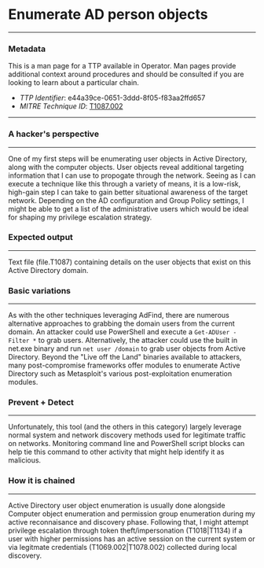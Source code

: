 
# Enumerate AD person objects

---

### Metadata

This is a man page for a TTP available in Operator. Man pages provide additional context around procedures and should be consulted if you are looking to learn about a particular chain.

- *TTP Identifier*: e44a39ce-0651-3ddd-8f05-f83aa2ffd657
- *MITRE Technique ID*: [T1087.002](https://attack.mitre.org/techniques/T1087/002/)

---

### A hacker's perspective

---

One of my first steps will be enumerating user objects in Active Directory, along with the computer objects. User objects reveal additional targeting information that I can use to propogate through the network. Seeing as I can execute a technique like this through a variety of means, it is a low-risk, high-gain step I can take to gain better situational awareness of the target network. Depending on the AD configuration and Group Policy settings, I might be able to get a list of the administrative users which would be ideal for shaping my privilege escalation strategy. 

### Expected output

---

Text file (file.T1087) containing details on the user objects that exist on this Active Directory domain. 

### Basic variations

---

As with the other techniques leveraging AdFind, there are numerous alternative approaches to grabbing the domain users from the current domain. An attacker could use PowerShell and execute a `Get-ADUser -Filter *` to grab users. Alternatively, the attacker could use the built in net.exe binary and run `net user /domain` to grab user objects from Active Directory. Beyond the "Live off the Land" binaries available to attackers, many post-compromise frameworks offer modules to enumerate Active Directory such as Metasploit's various post-exploitation enumeration modules. 

### Prevent + Detect

---

Unfortunately, this tool (and the others in this category) largely leverage normal system and network discovery methods used for legitimate traffic on networks. Monitoring command line and PowerShell script blocks can help tie this command to other activity that might help identify it as malicious. 

### How it is chained

---

Active Directory user object enumeration is usually done alongside Computer object enumeration and permission group enumeration during my active reconnaisance and discovery phase. Following that, I might attempt privilege escalation through token theft/impersonation (T1018|T1134) if a user with higher permissions has an active session on the current system or via legitmate credentials (T1069.002|T1078.002) collected during local discovery. 
